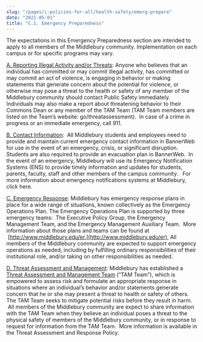 ```yaml
---
slug: "/pages/i-policies-for-all/health-safety/emerg-prepare"
date: "2021-05-01"
title: "C.1. Emergency Preparedness"
---
```


The expectations in this Emergency Preparedness section are intended to apply to all members of the Middlebury community. Implementation on each campus or for specific programs may vary.

<span style="text-decoration:underline">A. Reporting Illegal Activity and/or Threats</span>: Anyone who believes that an individual has committed or may commit illegal activity, has committed or may commit an act of violence, is engaging in behavior or making statements that generate concern about the potential for violence, or otherwise may pose a threat to the health or safety of any member of the Middlebury community should contact Public Safety immediately. Individuals may also make a report about threatening behavior to their Commons Dean or any member of the TAM Team (TAM Team members are listed on the Team’s website: go/threatassessment).  In case of a crime in progress or an immediate emergency, call 911.

<span style="text-decoration:underline">B. Contact Information</span>:  All Middlebury students and employees need to provide and maintain current emergency contact information in BannerWeb for use in the event of an emergency, crisis, or significant disruption.  Students are also required to provide an evacuation plan in BannerWeb.  In the event of an emergency, Middlebury will use its Emergency Notification Systems (ENS) to provide timely information and updates for students, parents, faculty, staff and other members of the campus community.   For more information about emergency notifications systems at Middlebury, click here.

<span style="text-decoration:underline">C. Emergency Response</span>: Middlebury has emergency response plans in place for a wide range of situations, known collectively as the Emergency Operations Plan. The Emergency Operations Plan is supported by three emergency teams:  The Executive Policy Group, the Emergency Management Team, and the Emergency Management Auxiliary Team.  More information about those plans and teams can be found at  [http://www.middlebury.edu/er.](http://www.middlebury.edu/er)  All members of the Middlebury community are expected to support emergency operations as needed, including by fulfilling ordinary responsibilities of their institutional role, and/or taking on other responsibilities as needed. 

<span style="text-decoration:underline">D. Threat Assessment and Management</span>: Middlebury has established a [Threat Assessment and Management Team](http://www.middlebury.edu/offices/health/publicsafety/threat/team) (“TAM Team”), which is empowered to assess risk and formulate an appropriate response in situations where an individual’s behavior and/or statements generate concern that he or she may present a threat to health or safety of others.  The TAM Team seeks to mitigate potential risks before they result in harm.  All members of the Middlebury community are expect to share information with the TAM Team when they believe an individual poses a threat to the physical safety of members of the Middlebury community, or in response to request for information from the TAM Team.  More information is available in the Threat Assessment and Response Policy.